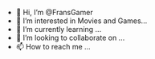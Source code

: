 - 👋 Hi, I’m @FransGamer
- 👀 I’m interested in Movies and Games...
- 🌱 I’m currently learning ...
- 💞️ I’m looking to collaborate on ...
- 📫 How to reach me ...

<!---
FransGamer/FransGamer is a ✨ special ✨ repository because its `README.md` (this file) appears on your GitHub profile.
You can click the Preview link to take a look at your changes.
--->
